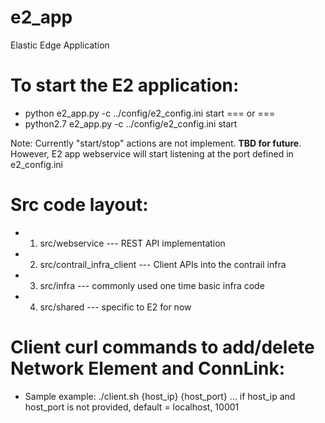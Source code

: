 # e2_app
Elastic Edge Application

# To start the E2 application:
* python e2_app.py -c ../config/e2_config.ini start
  === or ===
* python2.7 e2_app.py -c ../config/e2_config.ini start

Note: Currently "start/stop" actions are not implement. **TBD for future**.
      However, E2 app webservice will start listening at the port defined 
      in e2_config.ini

# Src code layout:
* 1. src/webservice --- REST API implementation
* 2. src/contrail_infra_client --- Client APIs into the contrail infra
* 3. src/infra --- commonly used one time basic infra code
* 4. src/shared --- specific to E2 for now

# Client curl commands to add/delete Network Element and ConnLink:
* Sample example: ./client.sh {host_ip} {host_port} ...
  if host_ip and host_port is not provided, default = localhost, 10001

